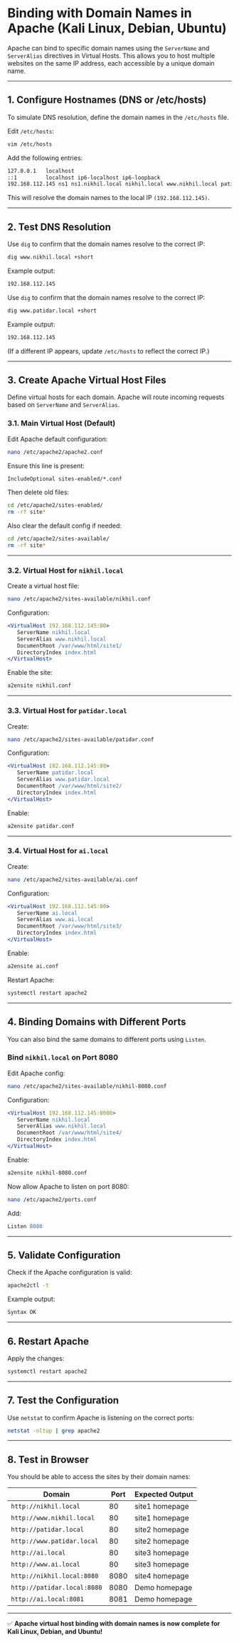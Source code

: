 
# Binding with Domain Names in Apache (Kali Linux, Debian, Ubuntu)

Apache can bind to specific domain names using the `ServerName` and `ServerAlias` directives in Virtual Hosts. This allows you to host multiple websites on the same IP address, each accessible by a unique domain name.

---

## 1. Configure Hostnames (DNS or /etc/hosts)
To simulate DNS resolution, define the domain names in the `/etc/hosts` file.

Edit `/etc/hosts`:
```bash
vim /etc/hosts
```

Add the following entries:
```bash
127.0.0.1   localhost
::1         localhost ip6-localhost ip6-loopback
192.168.112.145 ns1 ns1.nikhil.local nikhil.local www.nikhil.local patidar.local www.patidar.local ai.local www.ai.local
```

This will resolve the domain names to the local IP `(192.168.112.145)`.

---

## 2. Test DNS Resolution
Use `dig` to confirm that the domain names resolve to the correct IP:
```bash
dig www.nikhil.local +short
```

Example output:
```bash
192.168.112.145
```

Use `dig` to confirm that the domain names resolve to the correct IP:
```bash
dig www.patidar.local +short
```

Example output:
```bash
192.168.112.145
```

(If a different IP appears, update `/etc/hosts` to reflect the correct IP.)

---

## 3. Create Apache Virtual Host Files
Define virtual hosts for each domain. Apache will route incoming requests based on `ServerName` and `ServerAlias`.

### 3.1. Main Virtual Host (Default)
Edit Apache default configuration:
```bash
nano /etc/apache2/apache2.conf
```

Ensure this line is present:
```apache
IncludeOptional sites-enabled/*.conf
```

Then delete old files:
```bash
cd /etc/apache2/sites-enabled/
rm -rf site*
```

Also clear the default config if needed:
```bash
cd /etc/apache2/sites-available/
rm -rf site*
```

---

### 3.2. Virtual Host for `nikhil.local`
Create a virtual host file:
```bash
nano /etc/apache2/sites-available/nikhil.conf
```

Configuration:
```apache
<VirtualHost 192.168.112.145:80>
   ServerName nikhil.local
   ServerAlias www.nikhil.local
   DocumentRoot /var/www/html/site1/
   DirectoryIndex index.html
</VirtualHost>
```

Enable the site:
```bash
a2ensite nikhil.conf
```

---

### 3.3. Virtual Host for `patidar.local`
Create:
```bash
nano /etc/apache2/sites-available/patidar.conf
```

Configuration:
```apache
<VirtualHost 192.168.112.145:80>
   ServerName patidar.local
   ServerAlias www.patidar.local
   DocumentRoot /var/www/html/site2/
   DirectoryIndex index.html
</VirtualHost>
```

Enable:
```bash
a2ensite patidar.conf
```

---

### 3.4. Virtual Host for `ai.local`
Create:
```bash
nano /etc/apache2/sites-available/ai.conf
```

Configuration:
```apache
<VirtualHost 192.168.112.145:80>
   ServerName ai.local
   ServerAlias www.ai.local
   DocumentRoot /var/www/html/site3/
   DirectoryIndex index.html
</VirtualHost>
```

Enable:
```bash
a2ensite ai.conf
```

Restart Apache:
```bash
systemctl restart apache2
```

---

## 4. Binding Domains with Different Ports
You can also bind the same domains to different ports using `Listen`.

### Bind `nikhil.local` on Port 8080
Edit Apache config:
```bash
nano /etc/apache2/sites-available/nikhil-8080.conf
```

Configuration:
```apache
<VirtualHost 192.168.112.145:8080>
   ServerName nikhil.local
   ServerAlias www.nikhil.local
   DocumentRoot /var/www/html/site4/
   DirectoryIndex index.html
</VirtualHost>
```

Enable:
```bash
a2ensite nikhil-8080.conf
```

Now allow Apache to listen on port 8080:
```bash
nano /etc/apache2/ports.conf
```

Add:
```apache
Listen 8080
```

---

## 5. Validate Configuration
Check if the Apache configuration is valid:
```bash
apache2ctl -t
```

Example output:
```bash
Syntax OK
```

---

## 6. Restart Apache
Apply the changes:
```bash
systemctl restart apache2
```

---

## 7. Test the Configuration
Use `netstat` to confirm Apache is listening on the correct ports:
```bash
netstat -nltup | grep apache2
```

---

## 8. Test in Browser
You should be able to access the sites by their domain names:

| Domain | Port | Expected Output |
|--------|------|----------------|
| `http://nikhil.local` | 80 | site1 homepage |
| `http://www.nikhil.local` | 80 | site1 homepage |
| `http://patidar.local` | 80 | site2 homepage |
| `http://www.patidar.local` | 80 | site2 homepage |
| `http://ai.local` | 80 | site3 homepage |
| `http://www.ai.local` | 80 | site3 homepage |
| `http://nikhil.local:8080` | 8080 | site4 homepage |
| `http://patidar.local:8080` | 8080 | Demo homepage |
| `http://ai.local:8081` | 8081 | Demo homepage |

---

✅ **Apache virtual host binding with domain names is now complete for Kali Linux, Debian, and Ubuntu!**
